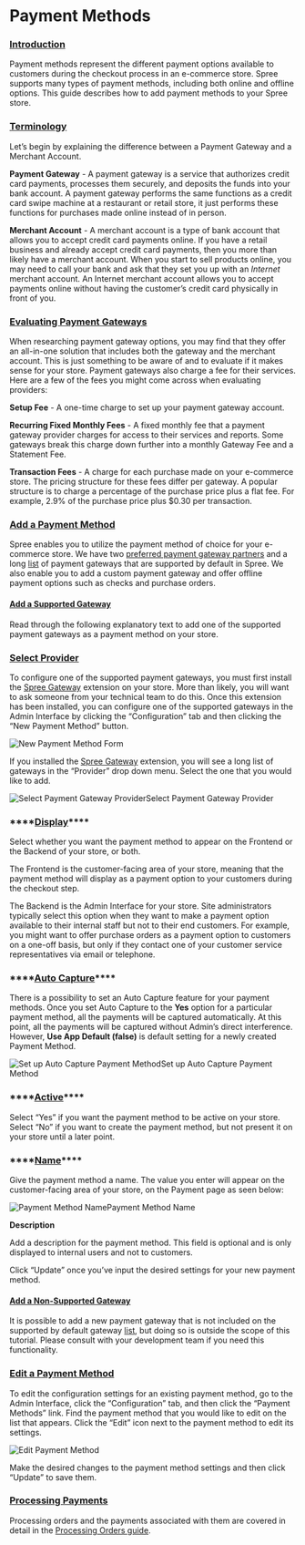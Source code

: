 # Payment Methods

### [Introduction](payment-methods.md#introduction) <a id="introduction"></a>

Payment methods represent the different payment options available to customers during the checkout process in an e-commerce store. Spree supports many types of payment methods, including both online and offline options. This guide describes how to add payment methods to your Spree store.

### [Terminology](payment-methods.md#terminology) <a id="terminology"></a>

Let’s begin by explaining the difference between a Payment Gateway and a Merchant Account.

**Payment Gateway** - A payment gateway is a service that authorizes credit card payments, processes them securely, and deposits the funds into your bank account. A payment gateway performs the same functions as a credit card swipe machine at a restaurant or retail store, it just performs these functions for purchases made online instead of in person.

**Merchant Account** - A merchant account is a type of bank account that allows you to accept credit card payments online. If you have a retail business and already accept credit card payments, then you more than likely have a merchant account. When you start to sell products online, you may need to call your bank and ask that they set you up with an _Internet_ merchant account. An Internet merchant account allows you to accept payments online without having the customer’s credit card physically in front of you.

### [Evaluating Payment Gateways](payment-methods.md#evaluating-payment-gateways) <a id="evaluating-payment-gateways"></a>

When researching payment gateway options, you may find that they offer an all-in-one solution that includes both the gateway and the merchant account. This is just something to be aware of and to evaluate if it makes sense for your store. Payment gateways also charge a fee for their services. Here are a few of the fees you might come across when evaluating providers:

**Setup Fee** - A one-time charge to set up your payment gateway account.

**Recurring Fixed Monthly Fees** - A fixed monthly fee that a payment gateway provider charges for access to their services and reports. Some gateways break this charge down further into a monthly Gateway Fee and a Statement Fee.

**Transaction Fees** - A charge for each purchase made on your e-commerce store. The pricing structure for these fees differ per gateway. A popular structure is to charge a percentage of the purchase price plus a flat fee. For example, 2.9% of the purchase price plus $0.30 per transaction.

### [Add a Payment Method](payment-methods.md#add-a-payment-method) <a id="add-a-payment-method"></a>

Spree enables you to utilize the payment method of choice for your e-commerce store. We have two [preferred payment gateway partners](http://spreecommerce.com/products/payment_processing) and a long [list](https://github.com/Shopify/active_merchant#supported-direct-payment-gateways) of payment gateways that are supported by default in Spree. We also enable you to add a custom payment gateway and offer offline payment options such as checks and purchase orders.

#### [Add a Supported Gateway](payment-methods.md#add-a-supported-gateway) <a id="add-a-supported-gateway"></a>

Read through the following explanatory text to add one of the supported payment gateways as a payment method on your store.

### [Select Provider](payment-methods.md#select-provider)

To configure one of the supported payment gateways, you must first install the [Spree Gateway](https://github.com/spree/spree_gateway) extension on your store. More than likely, you will want to ask someone from your technical team to do this. Once this extension has been installed, you can configure one of the supported gateways in the Admin Interface by clicking the “Configuration” tab and then clicking the “New Payment Method” button.



![New Payment Method Form](https://guides.spreecommerce.org/static/7fc02dcb82390db2799f37ad9589f563/03ffe/new_payment_method.jpg)

If you installed the [Spree Gateway](https://github.com/spree/spree_gateway) extension, you will see a long list of gateways in the “Provider” drop down menu. Select the one that you would like to add.

![Select Payment Gateway Provider](https://guides.spreecommerce.org/static/045c4baf8159b90b914f4691ebd6635b/7bb69/add_payment_provider.jpg)Select Payment Gateway Provider

### \*\*\*\*[**Display**](payment-methods.md#display)\*\*\*\*

Select whether you want the payment method to appear on the Frontend or the Backend of your store, or both.

The Frontend is the customer-facing area of your store, meaning that the payment method will display as a payment option to your customers during the checkout step.

The Backend is the Admin Interface for your store. Site administrators typically select this option when they want to make a payment option available to their internal staff but not to their end customers. For example, you might want to offer purchase orders as a payment option to customers on a one-off basis, but only if they contact one of your customer service representatives via email or telephone.

### \*\*\*\*[**Auto Capture**](payment-methods.md#auto-capture)\*\*\*\*

There is a possibility to set an Auto Capture feature for your payment methods. Once you set Auto Capture to the **Yes** option for a particular payment method, all the payments will be captured automatically. At this point, all the payments will be captured without Admin’s direct interference. However, **Use App Default \(false\)** is default setting for a newly created Payment Method.

![Set up Auto Capture Payment Method](https://guides.spreecommerce.org/static/235e059f7070d5298ee9fc5102971aa7/481d1/auto_capture_payment_method.jpg)Set up Auto Capture Payment Method

### \*\*\*\*[**Active**](payment-methods.md#active)\*\*\*\*

Select “Yes” if you want the payment method to be active on your store. Select “No” if you want to create the payment method, but not present it on your store until a later point.

### \*\*\*\*[**Name**](payment-methods.md#name)\*\*\*\*

Give the payment method a name. The value you enter will appear on the customer-facing area of your store, on the Payment page as seen below:

![Payment Method Name](https://guides.spreecommerce.org/static/931cf67b74f7ebe34ed803e912c59e32/03ffe/payment_method_name.jpg)Payment Method Name

**Description**

Add a description for the payment method. This field is optional and is only displayed to internal users and not to customers.

Click “Update” once you’ve input the desired settings for your new payment method.

#### [Add a Non-Supported Gateway](payment-methods.md#add-a-non-supported-gateway) <a id="add-a-non-supported-gateway"></a>

It is possible to add a new payment gateway that is not included on the supported by default gateway [list](https://github.com/Shopify/active_merchant#supported-direct-payment-gateways), but doing so is outside the scope of this tutorial. Please consult with your development team if you need this functionality.

### [Edit a Payment Method](payment-methods.md#edit-a-payment-method) <a id="edit-a-payment-method"></a>

To edit the configuration settings for an existing payment method, go to the Admin Interface, click the “Configuration” tab, and then click the “Payment Methods” link. Find the payment method that you would like to edit on the list that appears. Click the “Edit” icon next to the payment method to edit its settings.

![Edit Payment Method](https://guides.spreecommerce.org/static/a92438d055a6896ddc458b7f020e8863/03ffe/edit_payment_method.jpg)

Make the desired changes to the payment method settings and then click “Update” to save them.

### [Processing Payments](payment-methods.md#processing-payments) <a id="processing-payments"></a>

Processing orders and the payments associated with them are covered in detail in the [Processing Orders guide](../orders/processing-orders.md).

